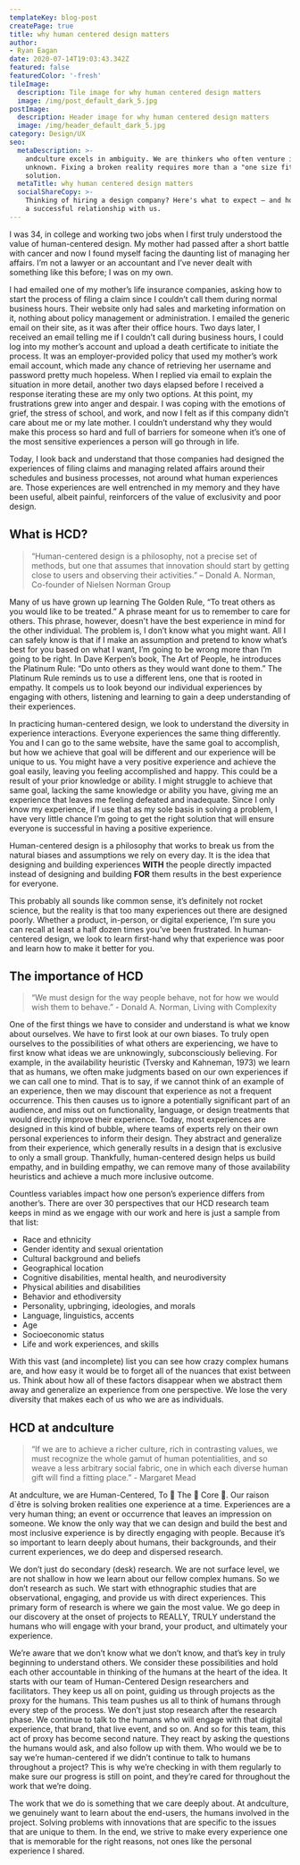```yaml
---
templateKey: blog-post
createPage: true
title: why human centered design matters
author:
- Ryan Eagan
date: 2020-07-14T19:03:43.342Z
featured: false
featuredColor: '-fresh'
tileImage:
  description: Tile image for why human centered design matters
  image: /img/post_default_dark_5.jpg
postImage:
  description: Header image for why human centered design matters
  image: /img/header_default_dark_5.jpg
category: Design/UX
seo:
  metaDescription: >-
    andculture excels in ambiguity. We are thinkers who often venture into the
    unknown. Fixing a broken reality requires more than a "one size fits all"
    solution.
  metaTitle: why human centered design matters
  socialShareCopy: >-
    Thinking of hiring a design company? Here's what to expect — and how to have
    a successful relationship with us.
---
```

I was 34, in college and working two jobs when I first truly understood the value of human-centered design. My mother had passed after a short battle with cancer and now I found myself facing the daunting list of managing her affairs. I’m not a lawyer or an accountant and I’ve never dealt with something like this before; I was on my own.

I had emailed one of my mother’s life insurance companies, asking how to start the process of filing a claim since I couldn’t call them during normal business hours. Their website only had sales and marketing information on it, nothing about policy management or administration. I emailed the generic email on their site, as it was after their office hours. Two days later, I received an email telling me if I couldn’t call during business hours, I could log into my mother’s account and upload a death certificate to initiate the process. It was an employer-provided policy that used my mother’s work email account, which made any chance of retrieving her username and password pretty much hopeless. When I replied via email to explain the situation in more detail, another two days elapsed before I received a response iterating these are my only two options. At this point, my frustrations grew into anger and despair. I was coping with the emotions of grief, the stress of school, and work, and now I felt as if this company didn’t care about me or my late mother. I couldn’t understand why they would make this process so hard and full of barriers for someone when it’s one of the most sensitive experiences a person will go through in life.

Today, I look back and understand that those companies had designed the experiences of filing claims and managing related affairs around their schedules and business processes, not around what human experiences are. Those experiences are well entrenched in my memory and they have been useful, albeit painful, reinforcers of the value of exclusivity and poor design.

## What is HCD?

> “Human-centered design is a philosophy, not a precise set of methods, but one that assumes that innovation should start by getting close to users and observing their activities.” – Donald A. Norman, Co-founder of Nielsen Norman Group

Many of us have grown up learning The Golden Rule, “To treat others as you would like to be treated.” A phrase meant for us to remember to care for others. This phrase, however, doesn't have the best experience in mind for the other individual. The problem is, I don’t know what you might want. All I can safely know is that if I make an assumption and pretend to know what’s best for you based on what I want, I’m going to be wrong more than I’m going to be right. In Dave Kerpen’s book, The Art of People, he introduces the Platinum Rule: “Do unto others as they would want done to them.” The Platinum Rule reminds us to use a different lens, one that is rooted in empathy. It compels us to look beyond our individual experiences by engaging with others, listening and learning to gain a deep understanding of their experiences.

In practicing human-centered design, we look to understand the diversity in experience interactions. Everyone experiences the same thing differently. You and I can go to the same website, have the same goal to accomplish, but how we achieve that goal will be different and our experience will be unique to us. You might have a very positive experience and achieve the goal easily, leaving you feeling accomplished and happy. This could be a result of your prior knowledge or ability. I might struggle to achieve that same goal, lacking the same knowledge or ability you have, giving me an experience that leaves me feeling defeated and inadequate. Since I only know my experience, if I use that as my sole basis in solving a problem, I have very little chance I’m going to get the right solution that will ensure everyone is successful in having a positive experience.

Human-centered design is a philosophy that works to break us from the natural biases and assumptions we rely on every day. It is the idea that designing and building experiences **WITH** the people directly impacted instead of designing and building **FOR** them results in the best experience for everyone.

This probably all sounds like common sense, it’s definitely not rocket science, but the reality is that too many experiences out there are designed poorly. Whether a product, in-person, or digital experience, I’m sure you can recall at least a half dozen times you’ve been frustrated. In human-centered design, we look to learn first-hand why that experience was poor and learn how to make it better for you.

## The importance of HCD

> “We must design for the way people behave, not for how we would wish them to behave.” - Donald A. Norman, Living with Complexity

One of the first things we have to consider and understand is what we know about ourselves. We have to first look at our own biases. To truly open ourselves to the possibilities of what others are experiencing, we have to first know what ideas we are unknowingly, subconsciously believing. For example, in the availability heuristic (Tversky and Kahneman, 1973) we learn that as humans, we often make judgments based on our own experiences if we can call one to mind. That is to say, if we cannot think of an example of an experience, then we may discount that experience as not a frequent occurrence. This then causes us to ignore a potentially significant part of an audience, and miss out on functionality, language, or design treatments that would directly improve their experience. Today, most experiences are designed in this kind of bubble, where teams of experts rely on their own personal experiences to inform their design. They abstract and generalize from their experience, which generally results in a design that is exclusive to only a small group. Thankfully, human-centered design helps us build empathy, and in building empathy, we can remove many of those availability heuristics and achieve a much more inclusive outcome.

Countless variables impact how one person’s experience differs from another’s. There are over 30 perspectives that our HCD research team keeps in mind as we engage with our work and here is just a sample from that list:

* Race and ethnicity
* Gender identity and sexual orientation
* Cultural background and beliefs
* Geographical location
* Cognitive disabilities, mental health, and neurodiversity
* Physical abilities and disabilities
* Behavior and ethodiversity
* Personality, upbringing, ideologies, and morals
* Language, linguistics, accents
* Age
* Socioeconomic status
* Life and work experiences, and skills

With this vast (and incomplete) list you can see how crazy complex humans are, and how easy it would be to forget all of the nuances that exist between us. Think about how all of these factors disappear when we abstract them away and generalize an experience from one perspective. We lose the very diversity that makes each of us who we are as individuals. 

## HCD at andculture

> “If we are to achieve a richer culture, rich in contrasting values, we must recognize the whole gamut of human potentialities, and so weave a less arbitrary social fabric, one in which each diverse human gift will find a fitting place.” - Margaret Mead

At andculture, we are Human-Centered, To 👏 The 👏 Core 👏. Our raison d`être is solving broken realities one experience at a time. Experiences are a very human thing; an event or occurrence that leaves an impression on someone. We know the only way that we can design and build the best and most inclusive experience is by directly engaging with people. Because it’s so important to learn deeply about humans, their backgrounds, and their current experiences, we do deep and dispersed research.

We don’t just do secondary (desk) research. We are not surface level, we are not shallow in how we learn about our fellow complex humans. So we don’t research as such. We start with ethnographic studies that are observational, engaging, and provide us with direct experiences. This primary form of research is where we gain the most value. We go deep in our discovery at the onset of projects to REALLY, TRULY understand the humans who will engage with your brand, your product, and ultimately your experience.

We’re aware that we don’t know what we don’t know, and that’s key in truly beginning to understand others. We consider these possibilities and hold each other accountable in thinking of the humans at the heart of the idea. It starts with our team of Human-Centered Design researchers and facilitators. They keep us all on point, guiding us through projects as the proxy for the humans. This team pushes us all to think of humans through every step of the process. We don’t just stop research after the research phase. We continue to talk to the humans who will engage with that digital experience, that brand, that live event, and so on. And so for this team, this act of proxy has become second nature. They react by asking the questions the humans would ask, and also follow up with them. Who would we be to say we’re human-centered if we didn’t continue to talk to humans throughout a project? This is why we’re checking in with them regularly to make sure our progress is still on point, and they’re cared for throughout the work that we’re doing.

The work that we do is something that we care deeply about. At andculture, we genuinely want to learn about the end-users, the humans involved in the project. Solving problems with innovations that are specific to the issues that are unique to them. In the end, we strive to make every experience one that is memorable for the right reasons, not ones like the personal experience I shared.